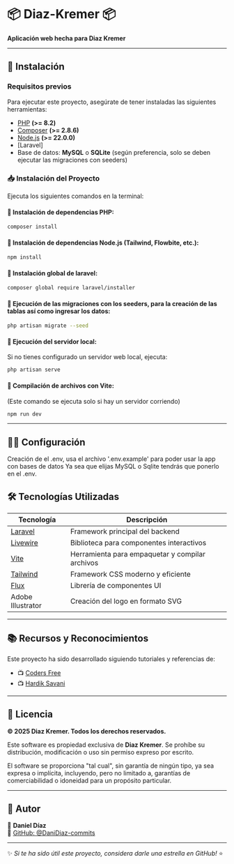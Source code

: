# 📦 Diaz-Kremer 📦  
**Aplicación web hecha para Diaz Kremer**

---

## 📌 Instalación
### Requisitos previos
Para ejecutar este proyecto, asegúrate de tener instaladas las siguientes herramientas:

- [PHP](https://www.php.net/downloads.php) **(>= 8.2)**
- [Composer](https://getcomposer.org/download/) **(>= 2.8.6)**
- [Node.js](https://nodejs.org/es/download) **(>= 22.0.0)**
- [Laravel]
- Base de datos: **MySQL** o **SQLite** (según preferencia, solo se deben ejecutar las migraciones con seeders)

### 📥 Instalación del Proyecto
Ejecuta los siguientes comandos en la terminal:

#### 🔹 Instalación de dependencias PHP:
```bash
composer install
```

#### 🔹 Instalación de dependencias Node.js (Tailwind, Flowbite, etc.):
```bash
npm install
```

#### 🔹 Instalación global de laravel:
```bash
composer global require laravel/installer
```

#### 🔹 Ejecución de las migraciones con los seeders, para la creación de las tablas así como ingresar los datos:
```bash 
php artisan migrate --seed
```

#### 🔹 Ejecución del servidor local:
Si no tienes configurado un servidor web local, ejecuta:
```bash
php artisan serve
```

#### 🔹 Compilación de archivos con Vite:
(Este comando se ejecuta solo si hay un servidor corriendo)
```bash
npm run dev
```

---

## 👨‍💻 Configuración
Creación de el .env, usa el archivo '.env.example' para poder usar la app con bases de datos
Ya sea que elijas MySQL o Sqlite tendrás que ponerlo en el .env.

## 🛠️ Tecnologías Utilizadas

| Tecnología  | Descripción |
|-------------|-------------|
| [Laravel](https://laravel.com) | Framework principal del backend |
| [Livewire](https://laravel-livewire.com) | Biblioteca para componentes interactivos |
| [Vite](https://vite.dev) | Herramienta para empaquetar y compilar archivos |
| [Tailwind](https://tailwindcss.com) | Framework CSS moderno y eficiente |
| [Flux](https://fluxui.dev) | Librería de componentes UI |
| Adobe Illustrator | Creación del logo en formato SVG |

---

## 📚 Recursos y Reconocimientos
Este proyecto ha sido desarrollado siguiendo tutoriales y referencias de:
- 📺 [Coders Free](https://www.youtube.com/@CodersFree)
- 📺 [Hardik Savani](https://www.youtube.com/@savanihd)

---

## 📜 Licencia

**© 2025 Diaz Kremer. Todos los derechos reservados.**

Este software es propiedad exclusiva de **Diaz Kremer**. Se prohíbe su distribución, modificación o uso sin permiso expreso por escrito.

El software se proporciona "tal cual", sin garantía de ningún tipo, ya sea expresa o implícita, incluyendo, pero no limitado a, garantías de comerciabilidad o idoneidad para un propósito particular.

---

## 🙇 Autor

👤 **Daniel Díaz**  
🔗 [GitHub: @DaniDiaz-commits](https://github.com/DaniDiaz-commits)

---

✨ _Si te ha sido útil este proyecto, considera darle una estrella en GitHub!_ ⭐
